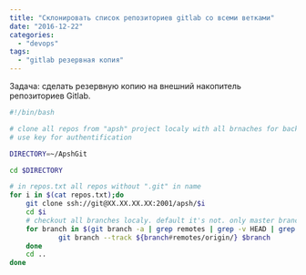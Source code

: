 ```yaml
---
title: "Склонировать список репозиториев gitlab со всеми ветками"
date: "2016-12-22"
categories:
  - "devops"
tags:
  - "gitlab резервная копия"
---
```


Задача: сделать резервную копию на внешний накопитель репозиториев Gitlab.

<!--more-->

```bash
#!/bin/bash

# clone all repos from "apsh" project localy with all brnaches for backup needs.
# use key for authentification

DIRECTORY=~/ApshGit

cd $DIRECTORY

# in repos.txt all repos without ".git" in name
for i in $(cat repos.txt);do
	git clone ssh://git@XX.XX.XX.XX:2001/apsh/$i
	cd $i
	# checkout all branches localy. default it's not. only master branch clone
	for branch in $(git branch -a | grep remotes | grep -v HEAD | grep -v master ); do
    	    git branch --track ${branch#remotes/origin/} $branch
	done
	cd ..
done

```
